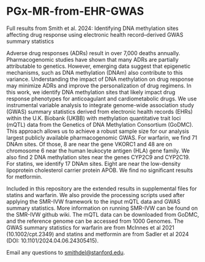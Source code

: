 # PGx-MR-from-EHR-GWAS
Full results from Smith et al. 2024: Identifying DNA methylation sites affecting drug response using electronic health record–derived GWAS summary statistics


Adverse drug responses (ADRs) result in over 7,000 deaths annually. Pharmacogenomic studies have shown that many ADRs are partially attributable to genetics. However, emerging data suggest that epigenetic mechanisms, such as DNA methylation (DNAm) also contribute to this variance. Understanding the impact of DNA methylation on drug response may minimize ADRs and improve the personalization of drug regimens. In this work, we identify DNA methylation sites that likely impact drug response phenotypes for anticoagulant and cardiometabolic drugs. We use instrumental variable analysis to integrate genome-wide association study (GWAS) summary statistics derived from electronic health records (EHRs) within the U.K. Biobank (UKBB) with methylation quantitative trait loci (mQTL) data from the Genetics of DNA Methylation Consortium (GoDMC). This approach allows us to achieve a robust sample size for our analysis largest publicly available pharmacogenomic GWAS. For warfarin, we find 71 DNAm sites. Of those, 8 are near the gene VKORC1 and 48 are on chromosome 6 near the human leukocyte antigen (HLA) gene family. We also find 2 DNA methylation sites near the genes CYP2C9 and CYP2C19. For statins, we identify 17 DNAm sites. Eight are near the low-density lipoprotein cholesterol carrier protein APOB. We find no significant results for metformin.


Included in this repository are the extended results in supplemental files for statins and warfarin. We also provide the processing scripts used after applying the SMR-IVW framework to the input mQTL data and GWAS summary statistics. More information on running SMR-IVW can be found on the SMR-IVW github wiki. The mQTL data can be downloaded from GoDMC, and the reference genome can be accessed from 1000 Genomes. The GWAS summary statistics for warfarin are from McInnes et al 2021 (10.1002/cpt.2349) and statins and metformin are from Sadler et al 2024 (DOI: 10.1101/2024.04.06.24305415).

Email any questions to smithdel@stanford.edu.
